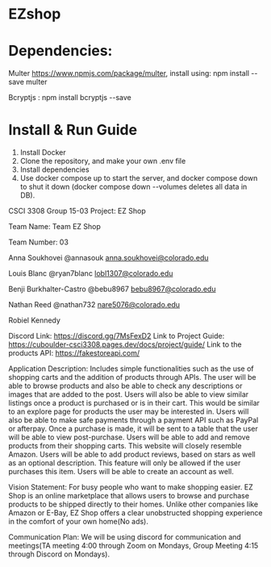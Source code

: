 # EZshop
# Dependencies: 
Multer https://www.npmjs.com/package/multer, install using: npm install --save multer

Bcryptjs : npm install bcryptjs --save
# Install & Run Guide
1. Install Docker
2. Clone the repository, and make your own .env file 
3. Install dependencies
4. Use docker compose up to start the server, and docker compose down to shut it down (docker compose down --volumes deletes all data in DB). 

CSCI 3308 Group 15-03 Project: EZ Shop

Team Name: Team EZ Shop

Team Number: 03




Anna Soukhovei @annasouk anna.soukhovei@colorado.edu

Louis Blanc @ryan7blanc lobl1307@colorado.edu

Benji Burkhalter-Castro @bebu8967 bebu8967@colorado.edu

Nathan Reed @nathan732 nare5076@colorado.edu

Robiel Kennedy

Discord Link: https://discord.gg/7MsFexD2
Link to Project Guide: https://cuboulder-csci3308.pages.dev/docs/project/guide/
Link to the products API: https://fakestoreapi.com/

Application Description:
Includes simple functionalities such as the use of shopping carts and the addition of products through APIs. The user will be able to browse products and also be able to check any descriptions or images that are added to the post. Users will also be able to view similar listings once a product is purchased or is in their cart. This would be similar to an explore page for products the user may be interested in. Users will also be able to make safe payments through a payment API such as PayPal or afterpay. Once a purchase is made, it will be sent to a table that the user will be able to view post-purchase. Users will be able to add and remove products from their shopping carts. This website will closely resemble Amazon. Users will be able to add product reviews, based on stars as well as an optional description. This feature will only be allowed if the user purchases this item. Users will be able to create an account as well. 

Vision Statement:
For busy people who want to make shopping easier. EZ Shop is an online marketplace that allows users to browse and purchase products to be shipped directly to their homes. Unlike other companies like Amazon or E-Bay, EZ Shop offers a clear unobstructed shopping experience in the comfort of your own home(No ads).  

Communication Plan:
We will be using discord for communication and meetings(TA meeting 4:00 through Zoom on Mondays, Group Meeting 4:15 through Discord on Mondays).
